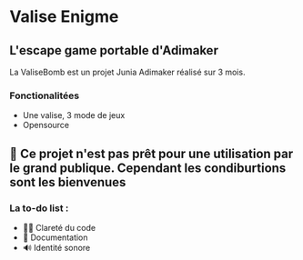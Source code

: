# Valise Enigme
## L'escape game portable d'Adimaker
La ValiseBomb est un projet Junia Adimaker réalisé sur 3 mois.
### Fonctionalitées
- Une valise, 3 mode de jeux
- Opensource

## 🚧 Ce projet n'est pas prêt pour une utilisation par le grand publique. Cependant les condiburtions sont les bienvenues
### La to-do list :
- 👨‍💻 Clareté du code
- 📖 Documentation
- 🔊 Identité sonore
